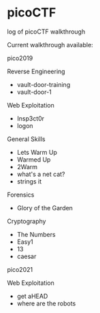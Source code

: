 # picoCTF
log of picoCTF walkthrough

Current walkthrough available:

pico2019

Reverse Engineering
- vault-door-training
- vault-door-1

Web Exploitation
- Insp3ct0r
- logon

General Skills
- Lets Warm Up
- Warmed Up
- 2Warm
- what's a net cat?
- strings it

Forensics
- Glory of the Garden

Cryptography
- The Numbers
- Easy1
- 13
- caesar

pico2021

Web Exploitation
- get aHEAD
- where are the robots
